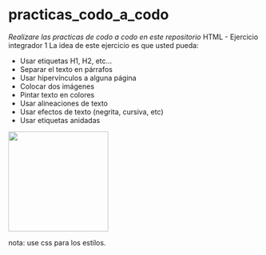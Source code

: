 # practicas_codo_a_codo
<em>Realizare las practicas de codo a codo en este repositorio</em>
HTML - Ejercicio integrador 1
La idea de este ejercicio es que usted pueda:
-	Usar etiquetas H1, H2, etc...
-	Separar el texto en párrafos
-	Usar hipervínculos a alguna página
-	Colocar dos imágenes
-	Pintar texto en colores
-	Usar alineaciones de texto
-	Usar efectos de texto (negrita, cursiva, etc)
-	Usar etiquetas anidadas
<img src="https://ibb.co/z6YFyQD" height="200px">

nota: use css para los estilos.